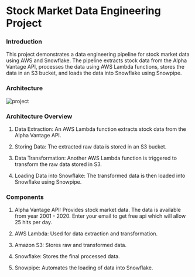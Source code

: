 # Stock Market Data Engineering Project
### Introduction 
This project demonstrates a data engineering pipeline for stock market data using AWS and Snowflake. The pipeline extracts stock data from the Alpha Vantage API, processes the data using AWS Lambda functions, stores the data in an S3 bucket, and loads the data into Snowflake using Snowpipe.
### Architecture 

![project](https://github.com/user-attachments/assets/f4b6d919-e356-4bef-9310-ce2f98996338)

### Architecture Overview
1. Data Extraction: An AWS Lambda function extracts stock data from the Alpha Vantage API.<br/>

2. Storing Data: The extracted raw data is stored in an S3 bucket.<br/>

3. Data Transformation: Another AWS Lambda function is triggered to transform the raw data stored in S3.<br/>

4. Loading Data into Snowflake: The transformed data is then loaded into Snowflake using Snowpipe.<br/>
### Components 

1. Alpha Vantage API: Provides stock market data. The data is available from year 2001 - 2020. Enter your email to get free api which will allow 25 hits per day. <br/>

2. AWS Lambda: Used for data extraction and transformation.<br/>

3. Amazon S3: Stores raw and transformed data.<br/>

4. Snowflake: Stores the final processed data.<br/>

5. Snowpipe: Automates the loading of data into Snowflake.<br/>


